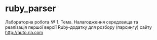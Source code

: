 # ruby_parser
Лабораторна робота № 1.
Тема. Налагодження середовища та реалізація першої версії Ruby-додатку для розбору (парсингу) сайту
http://auto.ria.com
